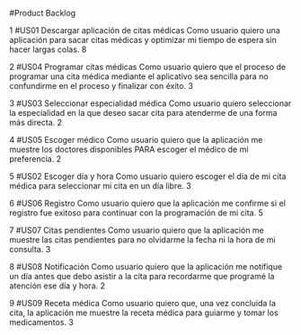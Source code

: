 #Product Backlog

1 #US01	Descargar aplicación de citas médicas
	Como usuario quiero una aplicación para sacar citas médicas y optimizar mi tiempo de espera sin hacer largas colas.	8
  
2	#US04	Programar citas médicas
	Como usuario quiero que el proceso de programar una cita médica mediante el aplicativo sea sencilla para no confundirme en el proceso y finalizar con éxito.	3

3	#US03 Seleccionar especialidad médica
  Como usuario quiero seleccionar la especialidad en la que deseo sacar cita para atenderme de una forma más directa.	2

4	#US05	Escoger médico
	Como usuario quiero que la aplicación me muestre los doctores disponibles PARA escoger el médico de mi preferencia.	2

5	#US02	Escoger día y hora
	Como usuario quiero escoger el día de mi cita médica para seleccionar mi cita en un día libre.	3
  
6	#US06	Registro
  Como usuario quiero que la aplicación me confirme si el registro fue exitoso para continuar con la programación de mi cita.	5
  
7	#US07	Citas pendientes
	Como usuario quiero que la aplicación me muestre las citas pendientes para no olvidarme la fecha ni la hora de mi consulta.	3
  
8	#US08	Notificación
  Como usuario quiero que la aplicación me notifique un día antes que debo asistir a la cita para recordarme que programé la atención ese día y hora.	2
  
9	#US09	Receta médica
	Como usuario quiero que, una vez concluida la cita, la aplicación me muestre la receta médica para guiarme y tomar los medicamentos.	3
